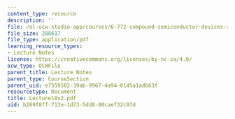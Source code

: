 ```yaml
---
content_type: resource
description: ''
file: /ol-ocw-studio-app/courses/6-772-compound-semiconductor-devices-spring-2003/b269f8ff713e1d735dd800caef32c97d_Lecture18v2.pdf
file_size: 288617
file_type: application/pdf
learning_resource_types:
- Lecture Notes
license: https://creativecommons.org/licenses/by-nc-sa/4.0/
ocw_type: OCWFile
parent_title: Lecture Notes
parent_type: CourseSection
parent_uid: e7559502-39ab-9967-4a94-0145a1adb63f
resourcetype: Document
title: Lecture18v2.pdf
uid: b269f8ff-713e-1d73-5dd8-00caef32c97d
---
```

